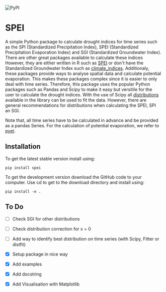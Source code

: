 ![PyPI](https://img.shields.io/pypi/v/SPEI)

# SPEI
A simple Python package to calculate drought indices for time series such as the SPI (Standardized Precipitation Index), SPEI (Standardized Precipitation Evaporation Index) and SGI (Standardized Groundwater Index). There are other great packages available to calculate these indices However, they are either written in R such as [SPEI](https://github.com/sbegueria/SPEI) or don't have the Standardized Groundwater Index such as [climate_indices](https://github.com/monocongo/climate_indices). Additionaly, these packages provide ways to analyse spatial data and calculate potential evaporation. This makes these packages complex since it is easier to only deal with time series. Therefore, this package uses the popular Python packages such as Pandas and Scipy to make it easy but versitile for the user to calculate the drought indices. With the use of Scipy all [distributions](https://docs.scipy.org/doc/scipy/reference/stats.html) available in the library can be used to fit the data. However, there are general recommendations for distributions when calculating the SPEI, SPI an SGI.

Note that, all time series have to be calculated in advance and be provided as a pandas Series. For the calculation of potential evaporation, we refer to [pyet](https://github.com/phydrus/pyet).

## Installation
To get the latest stable version install using:

`pip install spei`

To get the development version download the GitHub code to your computer. Use cd to get to the download directory and install using:

`pip install -e .`

## To Do

- [ ] Check SGI for other distributions

- [ ] Check distribution correction for x = 0

- [ ] Add way to identify best distribution on time series (with Scipy, Fitter or distfit)

- [x] Setup package in nice way

- [x] Add examples

- [x] Add docstring

- [x] Add Visualisation with Matplotlib
